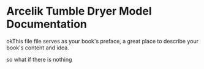 # Arcelik Tumble Dryer Model Documentation

okThis file file serves as your book's preface, a great place to describe your book's content and idea.

so what if there is nothing



